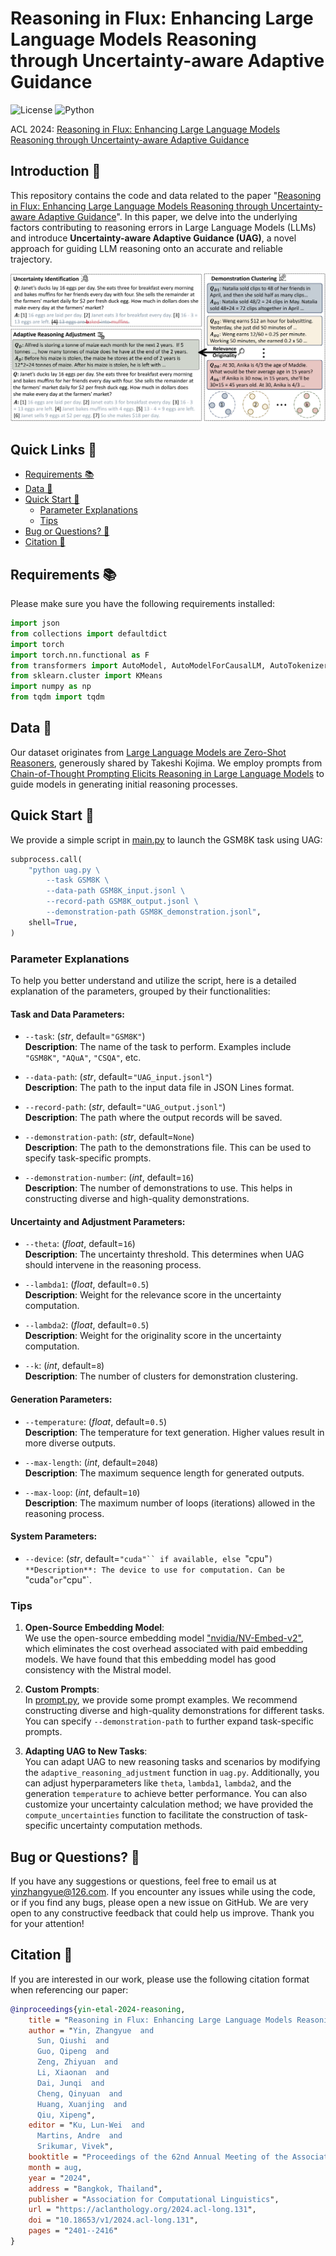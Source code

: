 # Reasoning in Flux: Enhancing Large Language Models Reasoning through Uncertainty-aware Adaptive Guidance

![License](https://img.shields.io/badge/License-Apache%20License%202.0-green)
![Python](https://img.shields.io/badge/python-3.7+-blue.svg)

ACL 2024: [Reasoning in Flux: Enhancing Large Language Models Reasoning through Uncertainty-aware Adaptive Guidance](https://aclanthology.org/2024.acl-long.131/)

## Introduction 📝

This repository contains the code and data related to the paper "[Reasoning in Flux: Enhancing Large Language Models Reasoning through Uncertainty-aware Adaptive Guidance](https://aclanthology.org/2024.acl-long.131.pdf)". In this paper, we delve into the underlying factors contributing to reasoning errors in Large Language Models (LLMs) and introduce **Uncertainty-aware Adaptive Guidance (UAG)**, a novel approach for guiding LLM reasoning onto an accurate and reliable trajectory.

![Cover](figures/architecture.png)

## Quick Links 🔗

- [Requirements 📚](#requirements-)
- [Data 💾](#data-)
- [Quick Start 🚀](#quick-start-)
  - [Parameter Explanations](#parameter-explanations)
  - [Tips](#tips)
- [Bug or Questions? 🤔](#bug-or-questions-)
- [Citation 📖](#citation-)

## Requirements 📚

Please make sure you have the following requirements installed:

```python
import json
from collections import defaultdict
import torch
import torch.nn.functional as F
from transformers import AutoModel, AutoModelForCausalLM, AutoTokenizer
from sklearn.cluster import KMeans
import numpy as np
from tqdm import tqdm
```

## Data 💾 

Our dataset originates from [Large Language Models are Zero-Shot Reasoners](https://github.com/kojima-takeshi188/zero_shot_cot/tree/main/dataset), generously shared by Takeshi Kojima. We employ prompts from [Chain-of-Thought Prompting Elicits Reasoning in Large Language Models](https://arxiv.org/pdf/2201.11903.pdf) to guide models in generating initial reasoning processes.

## Quick Start 🚀

We provide a simple script in [main.py](code/main.py) to launch the GSM8K task using UAG:

```python
subprocess.call(
    "python uag.py \
        --task GSM8K \
        --data-path GSM8K_input.jsonl \
        --record-path GSM8K_output.jsonl \
        --demonstration-path GSM8K_demonstration.jsonl",
    shell=True,
)
```

### Parameter Explanations

To help you better understand and utilize the script, here is a detailed explanation of the parameters, grouped by their functionalities:

#### **Task and Data Parameters:**

- `--task`: (*str*, default=`"GSM8K"`)  
  **Description**: The name of the task to perform. Examples include `"GSM8K"`, `"AQuA"`, `"CSQA"`, etc.

- `--data-path`: (*str*, default=`"UAG_input.jsonl"`)  
  **Description**: The path to the input data file in JSON Lines format.

- `--record-path`: (*str*, default=`"UAG_output.jsonl"`)  
  **Description**: The path where the output records will be saved.

- `--demonstration-path`: (*str*, default=`None`)  
  **Description**: The path to the demonstrations file. This can be used to specify task-specific prompts.

- `--demonstration-number`: (*int*, default=`16`)  
  **Description**: The number of demonstrations to use. This helps in constructing diverse and high-quality demonstrations.

#### **Uncertainty and Adjustment Parameters:**

- `--theta`: (*float*, default=`16`)  
  **Description**: The uncertainty threshold. This determines when UAG should intervene in the reasoning process.

- `--lambda1`: (*float*, default=`0.5`)  
  **Description**: Weight for the relevance score in the uncertainty computation.

- `--lambda2`: (*float*, default=`0.5`)  
  **Description**: Weight for the originality score in the uncertainty computation.

- `--k`: (*int*, default=`8`)  
  **Description**: The number of clusters for demonstration clustering.

#### **Generation Parameters:**

- `--temperature`: (*float*, default=`0.5`)  
  **Description**: The temperature for text generation. Higher values result in more diverse outputs.

- `--max-length`: (*int*, default=`2048`)  
  **Description**: The maximum sequence length for generated outputs.

- `--max-loop`: (*int*, default=`10`)  
  **Description**: The maximum number of loops (iterations) allowed in the reasoning process.

#### **System Parameters:**

- `--device`: (*str*, default=`"cuda"`` if available, else `"cpu"`)  
  **Description**: The device to use for computation. Can be `"cuda"` or `"cpu"`.

### Tips

1. **Open-Source Embedding Model**:  
   We use the open-source embedding model ["nvidia/NV-Embed-v2"](https://huggingface.co/nvidia/NV-Embed-v2), which eliminates the cost overhead associated with paid embedding models. We have found that this embedding model has good consistency with the Mistral model.

2. **Custom Prompts**:  
   In [prompt.py](code/prompt.py), we provide some prompt examples. We recommend constructing diverse and high-quality demonstrations for different tasks. You can specify `--demonstration-path` to further expand task-specific prompts.

3. **Adapting UAG to New Tasks**:  
   You can adapt UAG to new reasoning tasks and scenarios by modifying the `adaptive_reasoning_adjustment` function in `uag.py`. Additionally, you can adjust hyperparameters like `theta`, `lambda1`, `lambda2`, and the generation `temperature` to achieve better performance. You can also customize your uncertainty calculation method; we have provided the `compute_uncertainties` function to facilitate the construction of task-specific uncertainty computation methods.

## Bug or Questions? 🤔

If you have any suggestions or questions, feel free to email us at [yinzhangyue@126.com](mailto:yinzhangyue@126.com). If you encounter any issues while using the code, or if you find any bugs, please open a new issue on GitHub. We are very open to any constructive feedback that could help us improve. Thank you for your attention!

## Citation 📖

If you are interested in our work, please use the following citation format when referencing our paper:

```bibtex
@inproceedings{yin-etal-2024-reasoning,
    title = "Reasoning in Flux: Enhancing Large Language Models Reasoning through Uncertainty-aware Adaptive Guidance",
    author = "Yin, Zhangyue  and
      Sun, Qiushi  and
      Guo, Qipeng  and
      Zeng, Zhiyuan  and
      Li, Xiaonan  and
      Dai, Junqi  and
      Cheng, Qinyuan  and
      Huang, Xuanjing  and
      Qiu, Xipeng",
    editor = "Ku, Lun-Wei  and
      Martins, Andre  and
      Srikumar, Vivek",
    booktitle = "Proceedings of the 62nd Annual Meeting of the Association for Computational Linguistics (Volume 1: Long Papers)",
    month = aug,
    year = "2024",
    address = "Bangkok, Thailand",
    publisher = "Association for Computational Linguistics",
    url = "https://aclanthology.org/2024.acl-long.131",
    doi = "10.18653/v1/2024.acl-long.131",
    pages = "2401--2416"
}
```